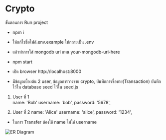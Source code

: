 # Crypto



ขั้นตอนการ Run project
- npm i
- ให้แก้ไขชื่อไฟล์.env.example ให้กลายเป็น .env 
- แล้วทำการใส่ mongodb uri แทน your-mongodb-uri-here
- npm start
- เปิด browser http://localhost:8000

- มีข้อมูลเบื้องต้น 2 user, ข้อมูลการวางขาย crypto, บันทึกการซื้อขาย(Transaction)
  บันทึกไว้ใน database seed ไว้ใน seed.js

1. User ที่ 1   
    name: 'Bob'
    username: 'bob',
    password: '5678',

2. User ที่ 2
    name: 'Alice'
    username: 'alice',
    password: '1234',

- ในการ Transfer ต้องใช้ name ไม่ใช่ username

![ER Diagram](images/Crypto-ER-Diagram.jpeg)